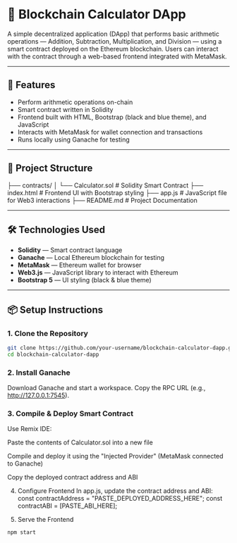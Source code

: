 # 🧮 Blockchain Calculator DApp

A simple decentralized application (DApp) that performs basic arithmetic operations — Addition, Subtraction, Multiplication, and Division — using a smart contract deployed on the Ethereum blockchain. Users can interact with the contract through a web-based frontend integrated with MetaMask.

---

## 🚀 Features

- Perform arithmetic operations on-chain
- Smart contract written in Solidity
- Frontend built with HTML, Bootstrap (black and blue theme), and JavaScript
- Interacts with MetaMask for wallet connection and transactions
- Runs locally using Ganache for testing

---

## 📂 Project Structure

├── contracts/
│ └── Calculator.sol # Solidity Smart Contract
├── index.html # Frontend UI with Bootstrap styling
├── app.js # JavaScript file for Web3 interactions
├── README.md # Project Documentation


---

## 🛠️ Technologies Used

- **Solidity** — Smart contract language
- **Ganache** — Local Ethereum blockchain for testing
- **MetaMask** — Ethereum wallet for browser
- **Web3.js** — JavaScript library to interact with Ethereum
- **Bootstrap 5** — UI styling (black & blue theme)

---

## 📦 Setup Instructions

### 1. Clone the Repository

```bash
git clone https://github.com/your-username/blockchain-calculator-dapp.git
cd blockchain-calculator-dapp
```

### 2. Install Ganache
Download Ganache and start a workspace. Copy the RPC URL (e.g., http://127.0.0.1:7545).

### 3. Compile & Deploy Smart Contract
Use Remix IDE:

Paste the contents of Calculator.sol into a new file

Compile and deploy it using the "Injected Provider" (MetaMask connected to Ganache)

Copy the deployed contract address and ABI

4. Configure Frontend
In app.js, update the contract address and ABI:
const contractAddress = "PASTE_DEPLOYED_ADDRESS_HERE";
const contractABI = [PASTE_ABI_HERE];

5. Serve the Frontend
```bash
npm start
